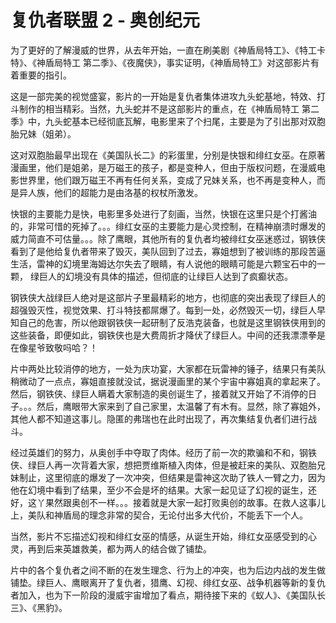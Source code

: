 # 复仇者联盟 2 - 奥创纪元

为了更好的了解漫威的世界，从去年开始，一直在刷美剧《神盾局特工》、《特工卡特》、《神盾局特工 第二季》、《夜魔侠》，事实证明，《神盾局特工》对这部影片有着重要的指引。

这是一部完美的视觉盛宴，影片的一开始是复仇者集体进攻九头蛇基地，特效、打斗制作的相当精彩。当然，九头蛇并不是这部影片的重点，在《神盾局特工 第二季》中，九头蛇基本已经彻底瓦解，电影里来了个扫尾，主要是为了引出那对双胞胎兄妹（姐弟）。

这对双胞胎最早出现在《美国队长二》的彩蛋里，分别是快银和绯红女巫。在原著漫画里，他们是姐弟，是万磁王的孩子，都是变种人，但由于版权问题，在漫威电影世界里，他们跟万磁王不再有任何关系，变成了兄妹关系，也不再是变种人，而是异人族，他们的超能力是由洛基的权杖所激发。

快银的主要能力是快，电影里多处进行了刻画，当然，快银在这里只是个打酱油的，非常可惜的死掉了。。。绯红女巫的主要能力是心灵控制，在精神崩溃时爆发的威力简直不可估量。。。除了鹰眼，其他所有的复仇者均被绯红女巫迷惑过，钢铁侠看到了是他给复仇者带来了毁灭，美队回到了过去，寡姐想到了被训练的那段苦逼生活，雷神的幻境里海姆达尔失去了眼睛，有人说他的眼睛可能是六颗宝石中的一颗， 绿巨人的幻境没有具体的描述，但彻底的让绿巨人达到了疯癫状态。

钢铁侠大战绿巨人绝对是这部片子里最精彩的地方，也彻底的突出表现了绿巨人的超强毁灭性，视觉效果、打斗特技都屌爆了。每到一处，必然毁灭一切，绿巨人早知自己的危害，所以他跟钢铁侠一起研制了反浩克装备，也就是这里钢铁侠用到的这些装备，即便如此，钢铁侠也是大费周折才降伏了绿巨人。中间的还我漂漂拳是在像星爷致敬吗哈？！

片中两处比较消停的地方，一处为庆功宴，大家都在玩雷神的锤子，结果只有美队稍微动了一点点，寡姐直接就没试，据说漫画里的某个宇宙中寡姐真的拿起来了。然后，钢铁侠、绿巨人瞒着大家制造的奥创诞生了，接着就又开始了不消停的日子。。。然后，鹰眼带大家来到了自己家里，太温馨了有木有。显然，除了寡姐外，其他人都不知道这事儿。隐匿的弗瑞也在此时出现了，再次集结复仇者们进行战斗。

经过英雄们的努力，从奥创手中夺取了肉体。经历了前一次的欺骗和不和，钢铁侠、绿巨人再一次背着大家，想把贾维斯植入肉体，但是被赶来的美队、双胞胎兄妹制止，这里彻底的爆发了一次冲突，但结果是雷神这次助了铁人一臂之力，因为他在幻境中看到了结果，至少不会是坏的结果。大家一起见证了幻视的诞生，还好，这丫果然跟奥创不一样。。。接着就是大家一起打败奥创的故事。在救人这事儿上，美队和神盾局的理念非常的契合，无论付出多大代价，不能丢下一个人。

当然，影片不忘描述幻视和绯红女巫的情感，从诞生开始，绯红女巫感受到的心灵，再到后来英雄救美，都为两人的结合做了铺垫。

片中的各个复仇者之间不断的在发生理念、行为上的冲突，也为后边内战的发生做铺垫。绿巨人、鹰眼离开了复仇者，猎鹰、幻视、绯红女巫、战争机器等新的复仇者加入，也为下一阶段的漫威宇宙增加了看点，期待接下来的《蚁人》、《美国队长三》、《黑豹》。
